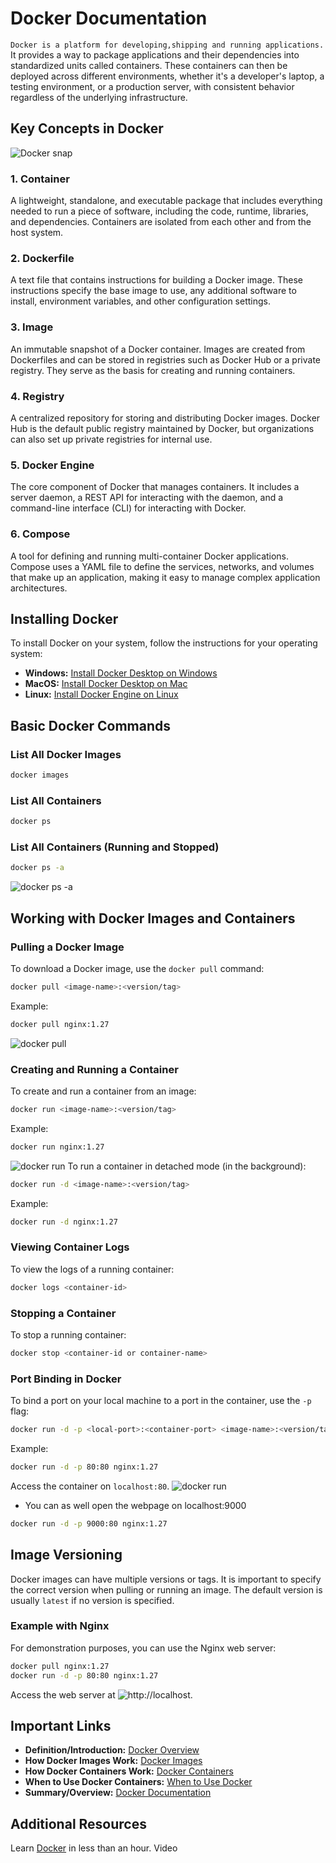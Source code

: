 #   Docker Documentation
`Docker is a platform for developing,shipping and running applications.` It provides a way to package applications and their dependencies into standardized units called containers. These containers can then be deployed across different environments, whether it's a developer's laptop, a testing environment, or a production server, with consistent behavior regardless of the underlying infrastructure.

## Key Concepts in Docker
![Docker snap](https://github.com/swalehmwadime/G00dlife-datascience/blob/main/Scripts/Docker/docker1.png)

### 1. Container
A lightweight, standalone, and executable package that includes everything needed to run a piece of software, including the code, runtime, libraries, and dependencies. Containers are isolated from each other and from the host system.

### 2. Dockerfile
A text file that contains instructions for building a Docker image. These instructions specify the base image to use, any additional software to install, environment variables, and other configuration settings.

### 3. Image
An immutable snapshot of a Docker container. Images are created from Dockerfiles and can be stored in registries such as Docker Hub or a private registry. They serve as the basis for creating and running containers.

### 4. Registry
A centralized repository for storing and distributing Docker images. Docker Hub is the default public registry maintained by Docker, but organizations can also set up private registries for internal use.

### 5. Docker Engine
The core component of Docker that manages containers. It includes a server daemon, a REST API for interacting with the daemon, and a command-line interface (CLI) for interacting with Docker.

### 6. Compose
A tool for defining and running multi-container Docker applications. Compose uses a YAML file to define the services, networks, and volumes that make up an application, making it easy to manage complex application architectures.

## Installing Docker

To install Docker on your system, follow the instructions for your operating system:

- **Windows:** [Install Docker Desktop on Windows](https://docs.docker.com/desktop/install/windows-install/)
- **MacOS:** [Install Docker Desktop on Mac](https://docs.docker.com/desktop/install/mac-install/)
- **Linux:** [Install Docker Engine on Linux](https://docs.docker.com/engine/install/)

## Basic Docker Commands

### List All Docker Images
```sh
docker images
```

### List All Containers
```sh
docker ps
```

### List All Containers (Running and Stopped)
```sh
docker ps -a
```
![docker ps -a](https://github.com/swalehmwadime/G00dlife-datascience/blob/main/Scripts/Docker/docker%20ps%20-a.png)
## Working with Docker Images and Containers

### Pulling a Docker Image
To download a Docker image, use the `docker pull` command:
```sh
docker pull <image-name>:<version/tag>
```
Example:
```sh
docker pull nginx:1.27
```
![docker pull](https://github.com/swalehmwadime/G00dlife-datascience/blob/main/Scripts/Docker/docker%20pull.png)
### Creating and Running a Container
To create and run a container from an image:
```sh
docker run <image-name>:<version/tag>
```
Example:
```sh
docker run nginx:1.27
```
![docker run](https://github.com/swalehmwadime/G00dlife-datascience/blob/main/Scripts/Docker/docker%20run.png)
To run a container in detached mode (in the background):
```sh
docker run -d <image-name>:<version/tag>
```
Example:
```sh
docker run -d nginx:1.27
```

### Viewing Container Logs
To view the logs of a running container:
```sh
docker logs <container-id>
```

### Stopping a Container
To stop a running container:
```sh
docker stop <container-id or container-name>
```

### Port Binding in Docker
To bind a port on your local machine to a port in the container, use the `-p` flag:
```sh
docker run -d -p <local-port>:<container-port> <image-name>:<version/tag>
```
Example:
```sh
docker run -d -p 80:80 nginx:1.27
```
Access the container on `localhost:80`.
![docker run](https://github.com/swalehmwadime/G00dlife-datascience/blob/main/Scripts/Docker/docker%20port.png) 

- You can as well open the webpage on localhost:9000
```sh
docker run -d -p 9000:80 nginx:1.27
```

###


## Image Versioning
Docker images can have multiple versions or tags. It is important to specify the correct version when pulling or running an image. The default version is usually `latest` if no version is specified.

### Example with Nginx
For demonstration purposes, you can use the Nginx web server:
```sh
docker pull nginx:1.27
docker run -d -p 80:80 nginx:1.27
```
Access the web server at ![http://localhost](https://github.com/swalehmwadime/G00dlife-datascience/blob/main/Scripts/Docker/ngix%20port.png).

## Important Links

- **Definition/Introduction:** [Docker Overview](https://learn.microsoft.com/en-us/training/modules/intro-to-docker-containers/2-what-is-docker)
- **How Docker Images Work:** [Docker Images](https://learn.microsoft.com/en-us/training/modules/intro-to-docker-containers/3-how-docker-images-work)
- **How Docker Containers Work:** [Docker Containers](https://learn.microsoft.com/en-us/training/modules/intro-to-docker-containers/4-how-docker-containers-work)
- **When to Use Docker Containers:** [When to Use Docker](https://learn.microsoft.com/en-us/training/modules/intro-to-docker-containers/4-how-docker-containers-work)
- **Summary/Overview:** [Docker Documentation](https://learn.microsoft.com/en-us/training/modules/intro-to-docker-containers/6-summary)

## Additional Resources
Learn [Docker](https://www.youtube.com/watch?v=pg19Z8LL06w) in less than an hour. Video

